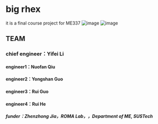 # big rhex
it is a final course project for ME337
![image](https://github.com/LI-SUSTech/xrhex/blob/main/image/rhex.jpg)
![image](https://github.com/LI-SUSTech/xrhex/blob/main/image/hardware.png)
## TEAM 
###  chief engineer：Yifei Li
#### engineer1：Nuofan Qiu
#### engineer2：Yongshan Guo
#### engineer3：Rui Guo
#### engineer4：Rui He

##### funder：Zhenzhong Jia，ROMA Lab，，Department of ME, SUSTech
 

